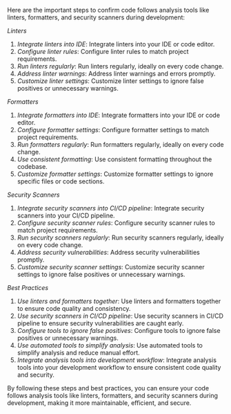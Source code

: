 Here are the important steps to confirm code follows analysis tools like linters, formatters, and security scanners during development:

_Linters_

1. _Integrate linters into IDE_: Integrate linters into your IDE or code editor.
2. _Configure linter rules_: Configure linter rules to match project requirements.
3. _Run linters regularly_: Run linters regularly, ideally on every code change.
4. _Address linter warnings_: Address linter warnings and errors promptly.
5. _Customize linter settings_: Customize linter settings to ignore false positives or unnecessary warnings.

_Formatters_

1. _Integrate formatters into IDE_: Integrate formatters into your IDE or code editor.
2. _Configure formatter settings_: Configure formatter settings to match project requirements.
3. _Run formatters regularly_: Run formatters regularly, ideally on every code change.
4. _Use consistent formatting_: Use consistent formatting throughout the codebase.
5. _Customize formatter settings_: Customize formatter settings to ignore specific files or code sections.

_Security Scanners_

1. _Integrate security scanners into CI/CD pipeline_: Integrate security scanners into your CI/CD pipeline.
2. _Configure security scanner rules_: Configure security scanner rules to match project requirements.
3. _Run security scanners regularly_: Run security scanners regularly, ideally on every code change.
4. _Address security vulnerabilities_: Address security vulnerabilities promptly.
5. _Customize security scanner settings_: Customize security scanner settings to ignore false positives or unnecessary warnings.

_Best Practices_

1. _Use linters and formatters together_: Use linters and formatters together to ensure code quality and consistency.
2. _Use security scanners in CI/CD pipeline_: Use security scanners in CI/CD pipeline to ensure security vulnerabilities are caught early.
3. _Configure tools to ignore false positives_: Configure tools to ignore false positives or unnecessary warnings.
4. _Use automated tools to simplify analysis_: Use automated tools to simplify analysis and reduce manual effort.
5. _Integrate analysis tools into development workflow_: Integrate analysis tools into your development workflow to ensure consistent code quality and security.

By following these steps and best practices, you can ensure your code follows analysis tools like linters, formatters, and security scanners during development, making it more maintainable, efficient, and secure.